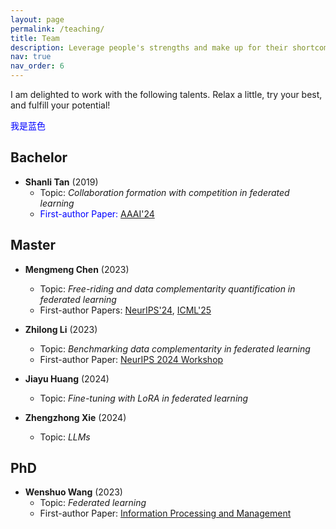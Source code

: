 ```yaml
---
layout: page
permalink: /teaching/
title: Team
description: Leverage people's strengths and make up for their shortcomings
nav: true
nav_order: 6
---
```


I am delighted to work with the following talents. Relax a little, try your best, and fulfill your potential!

<font color=Blue>我是蓝色</font>

## Bachelor
- **Shanli Tan** (2019)  
  - Topic: *Collaboration formation with competition in federated learning*  
  - <font color=Blue>First-author Paper:</font> [AAAI'24](https://ojs.aaai.org/index.php/AAAI/article/view/29446)


## Master
- **Mengmeng Chen** (2023)  
  - Topic: *Free-riding and data complementarity quantification in federated learning*  
  - First-author Papers: [NeurIPS'24](https://ojs.aaai.org/index.php/AAAI/article/view/29446), [ICML'25](https://ojs.aaai.org/index.php/AAAI/article/view/29446)

- **Zhilong Li** (2023)  
  - Topic: *Benchmarking data complementarity in federated learning*
  - First-author Paper: [NeurIPS 2024 Workshop](https://link.springer.com/chapter/10.1007/978-3-031-82240-7_6)

- **Jiayu Huang** (2024)  
  - Topic: *Fine-tuning with LoRA in federated learning*

- **Zhengzhong Xie** (2024)  
  - Topic: *LLMs*       

## PhD
- **Wenshuo Wang** (2023)  
  - Topic: *Federated learning*  
  - First-author Paper: [Information Processing and Management](https://www.sciencedirect.com/science/article/abs/pii/S0306457322002680)
